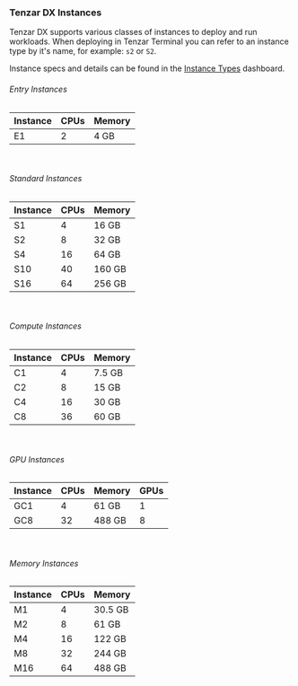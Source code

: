 ### Tenzar DX Instances

Tenzar DX supports various classes of instances to deploy and run workloads.
When deploying in Tenzar Terminal you can refer to an instance type by it's name, for example: `s2` or `S2`.

Instance specs and details can be found in the [Instance Types](https://dx.tenzar.com/computing) dashboard.

###### Entry Instances

| Instance | CPUs | Memory |
| -------- | ---- | ------ |
| E1       | 2    | 4 GB   |

<br/>

###### Standard Instances

| Instance | CPUs | Memory |
| -------- | ---- | ------ |
| S1       | 4    | 16 GB  |
| S2       | 8    | 32 GB  |
| S4       | 16   | 64 GB  |
| S10      | 40   | 160 GB |
| S16      | 64   | 256 GB |

<br/>

###### Compute Instances

| Instance | CPUs | Memory |
| -------- | ---- | ------ |
| C1       | 4    | 7.5 GB |
| C2       | 8    | 15 GB  |
| C4       | 16   | 30 GB  |
| C8       | 36   | 60 GB  |

<br/>

###### GPU Instances

| Instance | CPUs | Memory | GPUs |
| -------- | ---- | ------ | ---- |
| GC1      | 4    | 61 GB  | 1    |
| GC8      | 32   | 488 GB | 8    |

<br/>

###### Memory Instances

| Instance | CPUs | Memory  |
| -------- | ---- | ------- |
| M1       | 4    | 30.5 GB |
| M2       | 8    | 61 GB   |
| M4       | 16   | 122 GB  |
| M8       | 32   | 244 GB  |
| M16      | 64   | 488 GB  |

